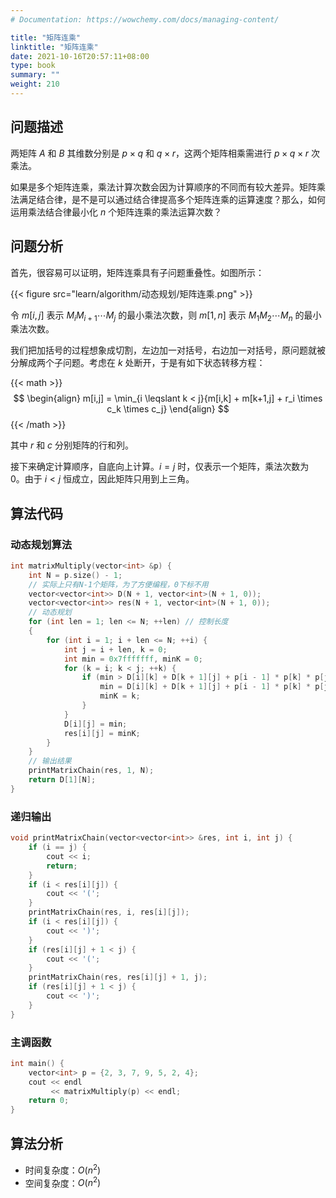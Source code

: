 ```yaml
---
# Documentation: https://wowchemy.com/docs/managing-content/

title: "矩阵连乘"
linktitle: "矩阵连乘"
date: 2021-10-16T20:57:11+08:00
type: book
summary: ""
weight: 210
---
```


<!--more-->

## 问题描述

两矩阵 $A$ 和 $B$ 其维数分别是 $p \times q$ 和 $q \times r$，这两个矩阵相乘需进行 $p \times q \times r$ 次乘法。

如果是多个矩阵连乘，乘法计算次数会因为计算顺序的不同而有较大差异。矩阵乘法满足结合律，是不是可以通过结合律提高多个矩阵连乘的运算速度？那么，如何运用乘法结合律最小化 $n$ 个矩阵连乘的乘法运算次数？

## 问题分析

首先，很容易可以证明，矩阵连乘具有子问题重叠性。如图所示：

{{< figure src="learn/algorithm/动态规划/矩阵连乘.png" >}}

令 $m[i,j]$ 表示 $M_i M_{i+1} \cdots M_j$ 的最小乘法次数，则 $m[1,n]$ 表示 $M_1 M_2 \cdots M_n$ 的最小乘法次数。

我们把加括号的过程想象成切割，左边加一对括号，右边加一对括号，原问题就被分解成两个子问题。考虑在 $k$ 处断开，于是有如下状态转移方程：

{{< math >}}
$$
\begin{align}
m[i,j] = \min_{i \leqslant k < j}{m[i,k] + m[k+1,j] + r_i \times c_k \times c_j}
\end{align}
$$
{{< /math >}}

其中 $r$ 和 $c$ 分别矩阵的行和列。

接下来确定计算顺序，自底向上计算。$i=j$ 时，仅表示一个矩阵，乘法次数为 $0$。由于 $i<j$ 恒成立，因此矩阵只用到上三角。

## 算法代码

### 动态规划算法

```cpp
int matrixMultiply(vector<int> &p) {
    int N = p.size() - 1;
    // 实际上只有N-1个矩阵，为了方便编程，0下标不用
    vector<vector<int>> D(N + 1, vector<int>(N + 1, 0));
    vector<vector<int>> res(N + 1, vector<int>(N + 1, 0));
    // 动态规划
    for (int len = 1; len <= N; ++len) // 控制长度
    {
        for (int i = 1; i + len <= N; ++i) {
            int j = i + len, k = 0;
            int min = 0x7fffffff, minK = 0;
            for (k = i; k < j; ++k) {
                if (min > D[i][k] + D[k + 1][j] + p[i - 1] * p[k] * p[j]) {
                    min = D[i][k] + D[k + 1][j] + p[i - 1] * p[k] * p[j];
                    minK = k;
                }
            }
            D[i][j] = min;
            res[i][j] = minK;
        }
    }
    // 输出结果
    printMatrixChain(res, 1, N);
    return D[1][N];
}
```

### 递归输出

```cpp
void printMatrixChain(vector<vector<int>> &res, int i, int j) {
    if (i == j) {
        cout << i;
        return;
    }
    if (i < res[i][j]) {
        cout << '(';
    }
    printMatrixChain(res, i, res[i][j]);
    if (i < res[i][j]) {
        cout << ')';
    }
    if (res[i][j] + 1 < j) {
        cout << '(';
    }
    printMatrixChain(res, res[i][j] + 1, j);
    if (res[i][j] + 1 < j) {
        cout << ')';
    }
}
```

### 主调函数

```cpp
int main() {
    vector<int> p = {2, 3, 7, 9, 5, 2, 4};
    cout << endl
         << matrixMultiply(p) << endl;
    return 0;
}
```

## 算法分析

- 时间复杂度：$O(n^2)$
- 空间复杂度：$O(n^2)$